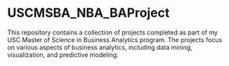 # USCMSBA_NBA_BAProject
This repository contains a collection of projects completed as part of my USC Master of Science in Business Analytics program. The projects focus on various aspects of business analytics, including data mining, visualization, and predictive modeling.
